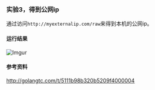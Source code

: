 ### 实验3，得到公网ip
通过访问`http://myexternalip.com/raw`来得到本机的公网ip。

#### 运行结果
![Imgur](http://i.imgur.com/5uiz27s.png)

#### 参考资料
http://golangtc.com/t/5111b98b320b5209f4000004